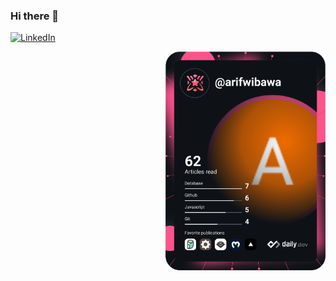 ### Hi there 👋

<a href="https://www.linkedin.com/in/arifwibawaa/">
  <img
    src="https://img.shields.io/static/v1?logo=linkedin&style=flat-square&color=0072b1&label=LinkedIn&message=%E2%98%86"
    alt="LinkedIn"
  />
</a>

<a href="https://app.daily.dev/arifwibawa" _target="_blank"><img src="https://github.com/wibawaarif/wibawaarif/blob/main/devcard.svg" width="256" align="right" alt="Arif Wibawa's Dev Card"/></a>

<!--
**wibawaarif/wibawaarif** is a ✨ _special_ ✨ repository because its `README.md` (this file) appears on your GitHub profile.

Here are some ideas to get you started:

- 🔭 I’m currently working on ...
- 🌱 I’m currently learning ...
- 👯 I’m looking to collaborate on ...
- 🤔 I’m looking for help with ...
- 💬 Ask me about ...
- 📫 How to reach me: ...
- 😄 Pronouns: ...
- ⚡ Fun fact: ...
-->
